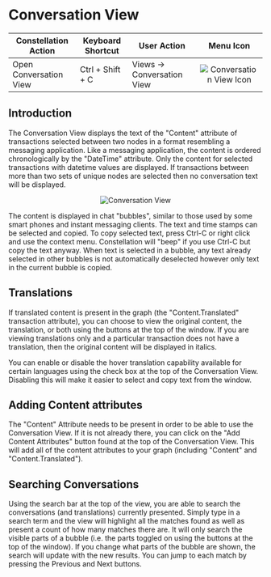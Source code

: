 # Conversation View

<table class="table table-striped">
<thead>
<tr class="header">
<th>Constellation Action</th>
<th>Keyboard Shortcut</th>
<th>User Action</th>
<th style="text-align: center;">Menu Icon</th>
</tr>
</thead>
<tbody>
<tr class="odd">
<td>Open Conversation View</td>
<td>Ctrl + Shift + C</td>
<td>Views -&gt; Conversation View</td>
<td style="text-align: center;"><img src="../constellation/CoreConversationView/src/au/gov/asd/tac/constellation/views/conversationview/docs/resources/conversation_view.png" alt="Conversation View Icon" /></td>
</tr>
</tbody>
</table>

## Introduction

The Conversation View displays the text of the "Content" attribute of
transactions selected between two nodes in a format resembling a
messaging application. Like a messaging application, the content is
ordered chronologically by the "DateTime" attribute. Only the content
for selected transactions with datetime values are displayed. If
transactions between more than two sets of unique nodes are selected
then no conversation text will be displayed.

<div style="text-align: center">

<img src="../constellation/CoreConversationView/src/au/gov/asd/tac/constellation/views/conversationview/docs/resources/ConversationView.png" alt="Conversation
View" />

</div>

The content is displayed in chat "bubbles", similar to those used by
some smart phones and instant messaging clients. The text and time
stamps can be selected and copied. To copy selected text, press Ctrl-C
or right click and use the context menu. Constellation will "beep" if
you use Ctrl-C but copy the text anyway. When text is selected in a
bubble, any text already selected in other bubbles is not automatically
deselected however only text in the current bubble is copied.

## Translations

If translated content is present in the graph (the "Content.Translated"
transaction attribute), you can choose to view the original content, the
translation, or both using the buttons at the top of the window. If you
are viewing translations only and a particular transaction does not have
a translation, then the original content will be displayed in italics.

You can enable or disable the hover translation capability available for
certain languages using the check box at the top of the Conversation
View. Disabling this will make it easier to select and copy text from
the window.

## Adding Content attributes

The "Content" Attribute needs to be present in order to be able to use
the Conversation View. If it is not already there, you can click on the
"Add Content Attributes" button found at the top of the Conversation
View. This will add all of the content attributes to your graph
(including "Content" and "Content.Translated").

## Searching Conversations

Using the search bar at the top of the view, you are able to search the
conversations (and translations) currently presented. Simply type in a
search term and the view will highlight all the matches found as well as
present a count of how many matches there are. It will only search the
visible parts of a bubble (i.e. the parts toggled on using the buttons
at the top of the window). If you change what parts of the bubble are
shown, the search will update with the new results. You can jump to each match 
by pressing the Previous and Next buttons.
